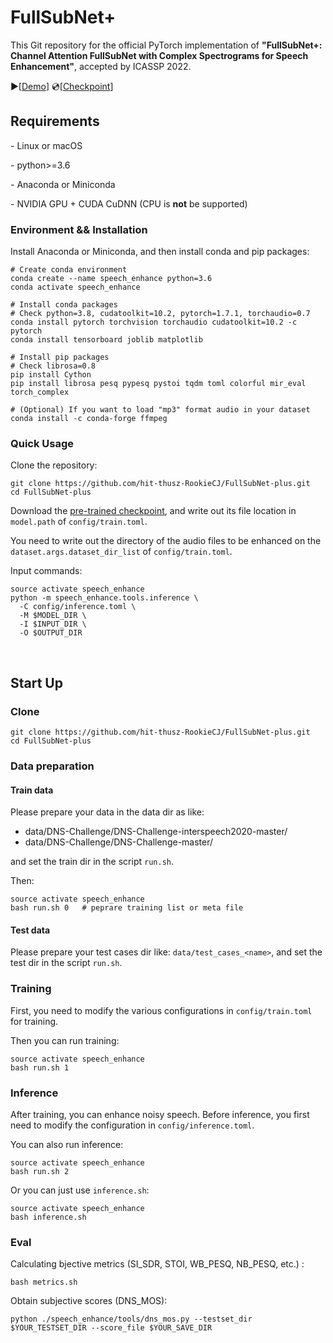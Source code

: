 # FullSubNet+

This Git repository for the official PyTorch implementation of **"FullSubNet+: Channel Attention FullSubNet with Complex Spectrograms for Speech Enhancement"**,  accepted by ICASSP 2022.

▶[[Demo](https://hit-thusz-rookiecj.github.io/fullsubnet-plus.github.io/)] 💿[[Checkpoint](https://drive.google.com/file/d/1UJSt1G0P_aXry-u79LLU_l9tCnNa2u7C/view)]



## Requirements

\- Linux or macOS 

\- python>=3.6

\- Anaconda or Miniconda

\- NVIDIA GPU + CUDA CuDNN (CPU is **not** be supported)



### Environment && Installation

Install Anaconda or Miniconda, and then install conda and pip packages:

```shell
# Create conda environment
conda create --name speech_enhance python=3.6
conda activate speech_enhance

# Install conda packages
# Check python=3.8, cudatoolkit=10.2, pytorch=1.7.1, torchaudio=0.7
conda install pytorch torchvision torchaudio cudatoolkit=10.2 -c pytorch
conda install tensorboard joblib matplotlib

# Install pip packages
# Check librosa=0.8
pip install Cython
pip install librosa pesq pypesq pystoi tqdm toml colorful mir_eval torch_complex

# (Optional) If you want to load "mp3" format audio in your dataset
conda install -c conda-forge ffmpeg
```



### Quick Usage

Clone the repository:

```shell
git clone https://github.com/hit-thusz-RookieCJ/FullSubNet-plus.git
cd FullSubNet-plus
```

Download the [pre-trained checkpoint](https://drive.google.com/file/d/1UJSt1G0P_aXry-u79LLU_l9tCnNa2u7C/view), and write out its file location in `model.path` of `config/train.toml`.

You need to write out the directory of the audio files to be enhanced on the `dataset.args.dataset_dir_list` of `config/train.toml`.

Input commands:

```shell
source activate speech_enhance
python -m speech_enhance.tools.inference \
  -C config/inference.toml \
  -M $MODEL_DIR \
  -I $INPUT_DIR \
  -O $OUTPUT_DIR
```

<br/> 

## Start Up

### Clone

```shell
git clone https://github.com/hit-thusz-RookieCJ/FullSubNet-plus.git
cd FullSubNet-plus
```



### Data preparation

#### Train data

Please prepare your data in the data dir as like:

- data/DNS-Challenge/DNS-Challenge-interspeech2020-master/
- data/DNS-Challenge/DNS-Challenge-master/

and set the train dir in the script `run.sh`.

Then:

```shell
source activate speech_enhance
bash run.sh 0   # peprare training list or meta file
```

#### Test data

Please prepare your test cases dir like: `data/test_cases_<name>`, and set the test dir in the script `run.sh`.



### Training

First, you need to modify the various configurations in `config/train.toml` for training.

Then you can run training:

```shell
source activate speech_enhance
bash run.sh 1   
```



### Inference

After training, you can enhance noisy speech.  Before inference, you first need to modify the configuration in `config/inference.toml`.

You can also run inference:

```shell
source activate speech_enhance
bash run.sh 2
```

Or you can just use `inference.sh`:

```shell
source activate speech_enhance
bash inference.sh
```





### Eval

Calculating bjective metrics (SI_SDR, STOI, WB_PESQ, NB_PESQ, etc.) :

```shell
bash metrics.sh
```

Obtain subjective scores (DNS_MOS):
```shell
python ./speech_enhance/tools/dns_mos.py --testset_dir $YOUR_TESTSET_DIR --score_file $YOUR_SAVE_DIR
```